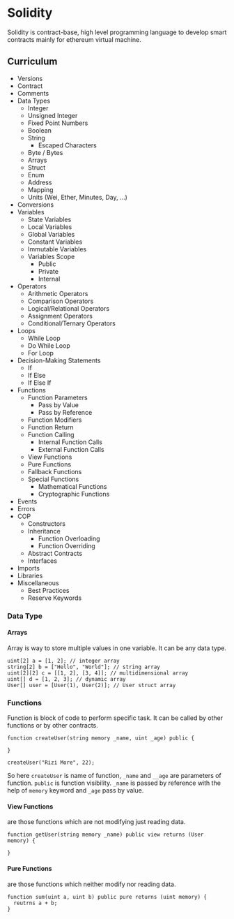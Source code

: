 # Solidity
Solidity is contract-base, high level programming language to develop smart contracts mainly for ethereum virtual machine.

## Curriculum
- Versions
- Contract
- Comments
- Data Types
  - Integer
  - Unsigned Integer
  - Fixed Point Numbers
  - Boolean
  - String
    - Escaped Characters
  - Byte / Bytes
  - Arrays
  - Struct
  - Enum
  - Address
  - Mapping
  - Units (Wei, Ether, Minutes, Day, ...)
- Conversions
- Variables
  - State Variables
  - Local Variables
  - Global Variables
  - Constant Variables
  - Immutable Variables
  - Variables Scope
    - Public
    - Private
    - Internal
- Operators
  - Arithmetic Operators
  - Comparison Operators
  - Logical/Relational Operators
  - Assignment Operators
  - Conditional/Ternary Operators
- Loops
  - While Loop
  - Do While Loop
  - For Loop
- Decision-Making Statements
  - If
  - If Else
  - If Else If
- Functions
  - Function Parameters
    - Pass by Value
    - Pass by Reference
  - Function Modifiers
  - Function Return
  - Function Calling
    - Internal Function Calls
    - External Function Calls
  - View Functions
  - Pure Functions
  - Fallback Functions
  - Special Functions
    - Mathematical Functions
    - Cryptographic Functions
- Events
- Errors
- COP
  - Constructors
  - Inheritance
    - Function Overloading
    - Function Overriding
  - Abstract Contracts
  - Interfaces
- Imports
- Libraries
- Miscellaneous
  - Best Practices
  - Reserve Keywords


### Data Type

#### Arrays
Array is way to store multiple values in one variable. It can be any data type.

```solidity
uint[2] a = [1, 2]; // integer array
string[2] b = ["Hello", "World"]; // string array
uint[2][2] c = [[1, 2], [3, 4]]; // multidimensional array
uint[] d = [1, 2, 3]; // dynamic array
User[] user = [User(1), User(2)]; // User struct array
```

### Functions
Function is block of code to perform specific task. It can be called by other functions or by other contracts.

```solidity
function createUser(string memory _name, uint _age) public {

}

createUser("Rizi More", 22);
```

So here `createUser` is name of function, `_name` and `__age` are parameters of function. `public` is function visibility. `_name` is passed by reference with the help of `memory` keyword and `_age` pass by value.

#### View Functions
are those functions which are not modifying just reading data.

```solidity
function getUser(string memory _name) public view returns (User memory) {

}
```

#### Pure Functions
are those functions which neither modify nor reading data.

```solidity
function sum(uint a, uint b) public pure returns (uint memory) {
  reutrns a + b;
}
```